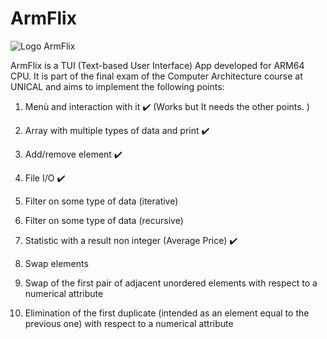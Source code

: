 # ArmFlix

![Logo ArmFlix](https://i.imgur.com/oaXcr4M.png "Logo magnifico fatto dallo strabiliante Gabriele Grillo")

ArmFlix is a TUI (Text-based User Interface) App developed for ARM64 CPU. It is part of the final exam of the Computer Architecture course at UNICAL and aims to implement the following points:

1. Menù and interaction with it ✔️ (Works but It needs the other points. )

2. Array with multiple types of data and print ✔️

3. Add/remove element ✔️

4. File I/O ✔️

5. Filter on some type of data (iterative)

6. Filter on some type of data (recursive)

7. Statistic with a result non integer (Average Price) ✔️

8. Swap elements

9. Swap of the first pair of adjacent unordered elements with respect to a numerical attribute

10. Elimination of the first duplicate (intended as an element equal to the previous one) with respect to a numerical attribute
